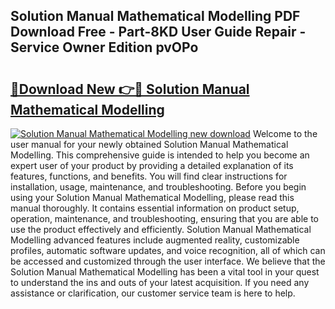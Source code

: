 ## Solution Manual Mathematical Modelling PDF Download Free - Part-8KD User Guide Repair - Service Owner Edition pvOPo

# <h2><a href="http://bc55095.oget.top/?id=Solution+Manual+Mathematical+Modelling">🔗Download New 👉🔴 Solution Manual Mathematical Modelling</a></h2>

[![Solution Manual Mathematical Modelling new download](https://i.imgur.com/5g1atiW.png)](http://bc55095.oget.top/?id=Solution+Manual+Mathematical+Modelling)
Welcome to the user manual for your newly obtained Solution Manual Mathematical Modelling. This comprehensive guide is intended to help you become an expert user of your product by providing a detailed explanation of its features, functions, and benefits. You will find clear instructions for installation, usage, maintenance, and troubleshooting. Before you begin using your Solution Manual Mathematical Modelling, please read this manual thoroughly. It contains essential information on product setup, operation, maintenance, and troubleshooting, ensuring that you are able to use the product effectively and efficiently. Solution Manual Mathematical Modelling advanced features include augmented reality, customizable profiles, automatic software updates, and voice recognition, all of which can be accessed and customized through the user interface. We believe that the Solution Manual Mathematical Modelling has been a vital tool in your quest to understand the ins and outs of your latest acquisition. If you need any assistance or clarification, our customer service team is here to help.
